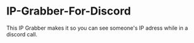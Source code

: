 # IP-Grabber-For-Discord
This IP Grabber makes it so you can see someone's IP adress while in a discord call.
